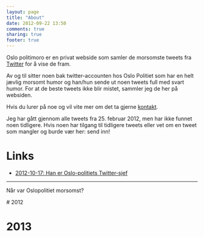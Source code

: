 ```yaml
---
layout: page
title: "About"
date: 2012-09-22 13:50
comments: true
sharing: true
footer: true
---
```

Oslo politimoro er en privat webside som samler de morsomste tweets fra [Twitter](https://twitter.com/oslopolitiops) for å vise de fram.

Av og til sitter noen bak twitter-accounten hos Oslo Politiet som har en helt jævlig morsomt humor og han/hun sende ut noen tweets full med svart humor.   For at de beste tweets ikke blir mistet, sammler jeg de her på websiden. 

Hvis du lurer på noe og vil vite mer om det ta gjerne [kontakt](mailto://kontakt@oslopolitimoro.no).

Jeg har gått gjennom alle tweets fra 25. februar 2012, men har ikke funnet noen tidligere. Hvis noen har tilgang til tidligere tweets eller vet om en tweet som mangler og burde vær her: send inn!


# Links
* [2012-10-17: Han er Oslo-politiets Twitter-sjef](http://www.vg.no/teknologi/artikkel.php?artid=10047021)

----
<!-- Statistical data-->
Når var Oslopolitiet morsomst?

<script type="text/javascript" src="/javascripts/Chart.js"></script>
<meta name = "viewport" content = "initial-scale = 1, user-scalable = no">
# 2012
<canvas id="canvas1" height="450" width="1024"></canvas>

# 2013
<canvas id="canvas2" height="450" width="1024"></canvas>
<script type="text/javascript">

    var lineChartData2012 = {
            labels : ["Januar","Februar","Mars","April","Mai","Juni","Juli","August","September","Oktober","November","Desember"],
            datasets : [
                    {
                            fillColor : "rgba(151,187,205,0.5)",
                            strokeColor : "rgba(151,187,205,1)",
                            pointColor : "rgba(151,187,205,1)",
                            pointStrokeColor : "#fff",
                            data : [0,0,7,5,17,3,18,17,9,14,14,7],
                    },
                ],             
    };

    var lineChartData2013 = {
            labels : ["Januar","Februar","Mars","April","Mai","Juni","Juli","August","September","Oktober","November","Desember"],
            datasets : [
                    {
                            fillColor : "rgba(151,187,205,0.5)",
                            strokeColor : "rgba(151,187,205,1)",
                            pointColor : "rgba(151,187,205,1)",
                            pointStrokeColor : "#fff",
                            data : [11,16,10,18,29,24,34,29,20,8,0,0]
                    },
            ]
    };

    var opts2012 = {
        scaleOverride : true,    
        scaleSteps : 18,
        scaleStepWidth : 1,
        scaleStartValue : 0,
    };
    var opts2013 = {
        scaleOverride : true,    
        scaleSteps : 40,
        scaleStepWidth : 1,
        scaleStartValue : 0,
    };
    var myLine = new Chart(document.getElementById("canvas1").getContext("2d")).Line(lineChartData2012, opts2012);
    var myLine = new Chart(document.getElementById("canvas2").getContext("2d")).Line(lineChartData2013, opts2013);

</script>	

